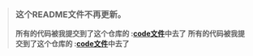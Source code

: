 > ### 这个README文件不再更新。
>  **所有的代码被我提交到了这个仓库的 :[code文件](https://gitee.com/Xiao____liu/learning---c-language/tree/code/)中去了** 
>  **所有的代码被我提交到了这个仓库的 :[code文件](https://gitee.com/Xiao____liu/learning---c-language/tree/master/code)中去了** 